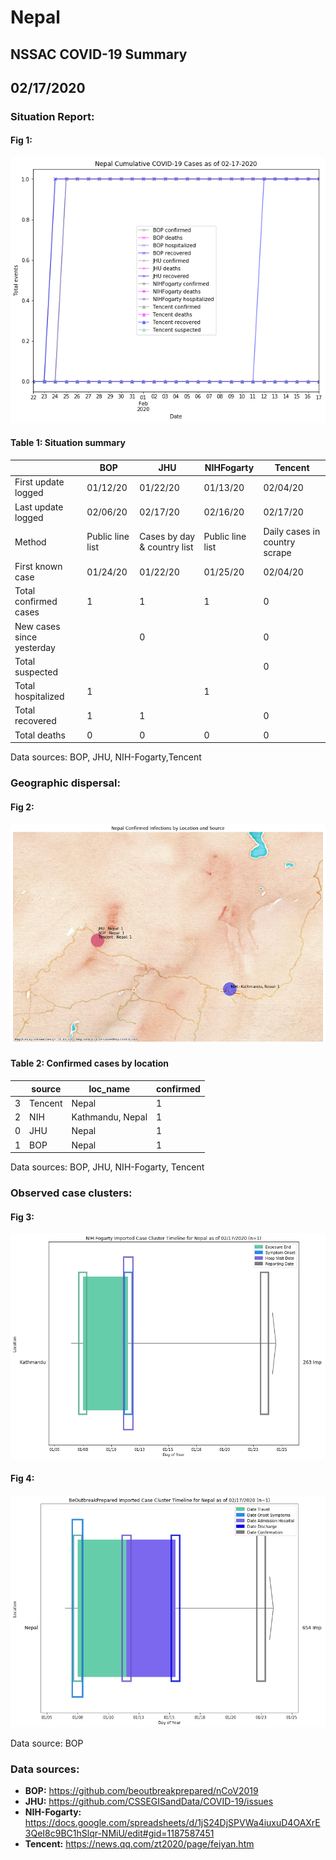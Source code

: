 # Nepal
## NSSAC COVID-19 Summary
## 02/17/2020



### Situation Report:
#### Fig 1:
![Nepal cases](../merged_histories/Nepal_merged_histories.png)

#### Table 1: Situation summary


|                           | BOP              | JHU                         | NIHFogarty       | Tencent                       |
|---------------------------|------------------|-----------------------------|------------------|-------------------------------|
| First update logged       | 01/12/20         | 01/22/20                    | 01/13/20         | 02/04/20                      |
| Last update logged        | 02/06/20         | 02/17/20                    | 02/16/20         | 02/17/20                      |
| Method                    | Public line list | Cases by day & country list | Public line list | Daily cases in country scrape |
| First known case          | 01/24/20         | 01/22/20                    | 01/25/20         | 02/04/20                      |
| Total confirmed cases     | 1                | 1                           | 1                | 0                             |
| New cases since yesterday |                  | 0                           |                  | 0                             |
| Total suspected           |                  |                             |                  | 0                             |
| Total hospitalized        | 1                |                             | 1                |                               |
| Total recovered           | 1                | 1                           |                  | 0                             |
| Total deaths              | 0                | 0                           | 0                | 0                             |

Data sources: BOP, JHU, NIH-Fogarty,Tencent


### Geographic dispersal:
#### Fig 2:
![Nepal mapped](../case_locs/Nepal_case_locs.png)

#### Table 2: Confirmed cases by location


|    | source   | loc_name         |   confirmed |
|----|----------|------------------|-------------|
|  3 | Tencent  | Nepal            |           1 |
|  2 | NIH      | Kathmandu, Nepal |           1 |
|  0 | JHU      | Nepal            |           1 |
|  1 | BOP      | Nepal            |           1 |

Data sources: BOP, JHU, NIH-Fogarty, Tencent


### Observed case clusters:
#### Fig 3:
![Nepal cases](../cluster_analysis/Nepal_imported_cases_NIHFogarty.png)


#### Fig 4:
![Nepal cases](../cluster_analysis/Nepal_imported_cases_BOP.png)



Data source: BOP


### Data sources:
* **BOP:** https://github.com/beoutbreakprepared/nCoV2019
* **JHU:** https://github.com/CSSEGISandData/COVID-19/issues
* **NIH-Fogarty:** https://docs.google.com/spreadsheets/d/1jS24DjSPVWa4iuxuD4OAXrE3QeI8c9BC1hSlqr-NMiU/edit#gid=1187587451
* **Tencent:** https://news.qq.com/zt2020/page/feiyan.htm